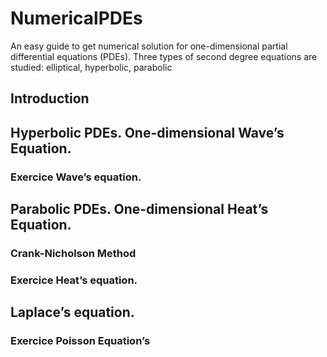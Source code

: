 # NumericalPDEs
An easy guide to get numerical solution for one-dimensional partial differential equations (PDEs). Three types of second degree equations are studied: elliptical, hyperbolic, parabolic
## Introduction
## Hyperbolic PDEs. One-dimensional Wave’s Equation.
### Exercice Wave’s equation.
## Parabolic PDEs. One-dimensional Heat’s Equation.
### Crank-Nicholson Method
### Exercice Heat’s equation.
## Laplace’s equation.
### Exercice Poisson Equation’s
